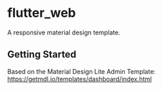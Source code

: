 # flutter_web

A responsive material design template.

## Getting Started

Based on the Material Design Lite Admin Template: https://getmdl.io/templates/dashboard/index.html